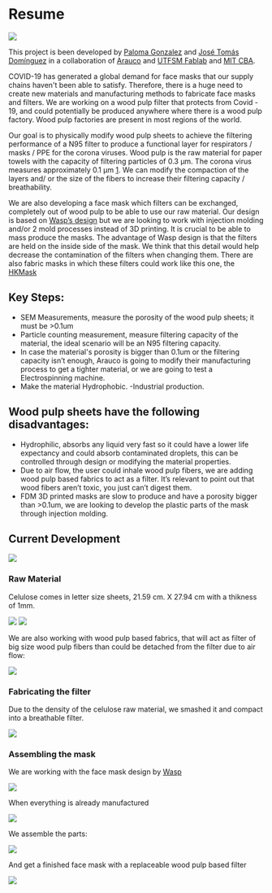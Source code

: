 # Resume

![](Image/I1_0.jpg)

This project is been developed by [Paloma Gonzalez](http://palomagr.mit.edu/) and [José Tomás Domínguez](https://github.com/josetomas) in a collaboration of [Arauco](https://www.arauco.cl/) and [UTFSM Fablab](https://www.fablabs.io/labs/fablabutfsm) and [MIT CBA](http://cba.mit.edu/). 

COVID-19 has generated a global demand for face masks that our supply chains haven't been able to satisfy. Therefore, there is a huge need to create new materials and manufacturing methods to fabricate face masks and filters.  We are working on a wood pulp filter that protects from Covid - 19, and  could potentially be produced anywhere where there is a wood pulp factory. Wood pulp factories are present in most regions of the world.

Our goal is to physically modify wood pulp sheets to achieve the filtering performance of a N95 filter to produce a functional layer for respirators / masks / PPE for the corona viruses. Wood pulp is the raw material for paper towels with the capacity of filtering particles of 0.3 μm. The corona virus measures approximately 0.1 μm [1](https://smartairfilters.com/en/blog/paper-towel-effective-against-viruses-diy-mask/). We can modify the compaction of the layers and/ or the size of the fibers to increase their filtering capacity / breathability. 

We are also developing a face mask which filters can be exchanged, completely out of wood pulp to be able to use our raw material. Our design is based on [Wasp’s design](https://www.3dwasp.com/en/3d-printed-mask-from-3d-scanning/) but we are looking to work with injection molding and/or 2 mold processes instead of 3D printing. It is crucial to be able to mass produce the masks. The advantage of Wasp design is that the filters are held on the inside side of the mask. We think that this detail would help decrease the contamination of the filters when changing them. There are also fabric masks in which these filters could work like this one, the [HKMask](https://diymask.site/) 

## Key Steps: 
- SEM Measurements, measure the porosity of the wood pulp sheets; it must be >0.1um
- Particle counting measurement, measure filtering capacity of the material, the ideal scenario will be an N95 filtering capacity. 
- In case the material's porosity is bigger than 0.1um or the filtering capacity isn’t enough,  Arauco is going to modify their manufacturing process to get a tighter material, or we are going to test a Electrospinning machine. 
- Make the material Hydrophobic. 
-Industrial production.


## Wood pulp sheets have the following disadvantages:
- Hydrophilic, absorbs any liquid very fast so it could have a lower life expectancy and could absorb contaminated droplets, this can be controlled through design or modifying the material properties. 
- Due to air flow, the user could inhale wood pulp fibers, we are adding wood pulp based fabrics to act as a filter. It’s relevant to point out that wood fibers aren’t toxic, you just can’t digest them. 
- FDM 3D printed masks are slow to produce and have a porosity bigger than >0.1um, we are looking to develop the plastic parts of the mask through injection molding. 

## Current Development

![](Images/I1_0.jpg)

### Raw Material

Celulose comes in letter size sheets, 21.59 cm. X 27.94 cm with a thikness of 1mm.

![](Images/I2_1.jpg)
![](Images/I2_0.jpeg)

We are also working with wood pulp based fabrics, that will act as filter of big size wood pulp fibers than could be detached from the filter due to air flow: 

![](Images/I2_2.jpg)

### Fabricating the filter

Due to the density of the celulose raw material, we smashed it and compact into a breathable filter. 

![](Images/I1_2.jpg)

### Assembling the mask

We are working with the face mask design by [Wasp](https://www.3dwasp.com/en/3d-printed-mask-from-3d-scanning/)

![](Images/I3_1.jpg)

When everything is already manufactured

![](Images/I1_1.jpg)

We assemble the parts: 

![](Images/I3_2.jpg)

And get a finished face mask with a replaceable wood pulp based filter

![](Images/I1_3.jpg)


